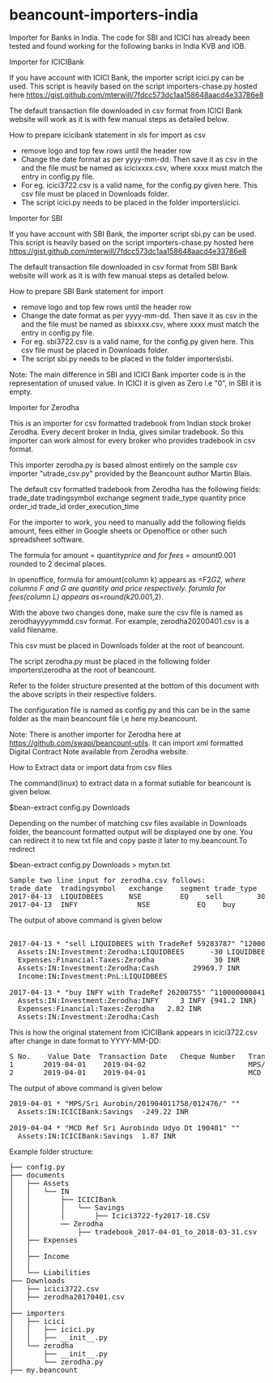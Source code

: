 # beancount-importers-india

Importer for Banks in India. The code for SBI and ICICI has already been tested and found working for the following banks in India KVB and IOB.

Importer for ICICIBank

If you have account with ICICI Bank, the importer script icici.py can be used. This script is heavily based on the script 
importers-chase.py hosted here  https://gist.github.com/mterwill/7fdcc573dc1aa158648aacd4e33786e8

The default transaction file downloaded in csv format from ICICI Bank website will work as it is with few manual steps as detailed below. 

How to prepare icicibank statement in xls for import as csv

* remove logo and top few rows until the header row
* Change the date format as per yyyy-mm-dd. Then save it as csv in the and the file must be named as icicixxxx.csv,  where xxxx must match the entry in config.py file. 
* For eg. icici3722.csv is a valid name, for the config.py given here. This csv file must be placed in Downloads folder.
* The script icici.py needs to be placed in the folder importers\icici.

Importer for SBI

If you have account with SBI Bank, the importer script sbi.py can be used. This script is heavily based on the script 
importers-chase.py hosted here  https://gist.github.com/mterwill/7fdcc573dc1aa158648aacd4e33786e8

The default transaction file downloaded in csv format from SBI Bank website will work as it is with few manual steps as detailed below. 

How to prepare SBI Bank statement for import

* remove logo and top few rows until the header row
* Change the date format as per yyyy-mm-dd. Then save it as csv in the and the file must be named as sbixxxx.csv,  where xxxx must match the entry in config.py file. 
* For eg. sbi3722.csv is a valid name, for the config.py given here. This csv file must be placed in Downloads folder.
* The script sbi.py needs to be placed in the folder importers\sbi.

Note: The main difference in SBI and ICICI Bank importer code is in the representation of unused value. In ICICI it is given as Zero i.e "0", in SBI it is empty.

Importer for Zerodha

This is an importer for csv formatted tradebook from Indian stock broker Zerodha. Every decent broker in India, gives similar tradebook. 
So this importer can work almost for every broker who provides tradebook in csv format. 

This importer zerodha.py is based almost entirely on the sample csv importer "utrade_csv.py" provided by the Beancount author Martin Blais.

The default csv formatted tradebook from Zerodha has the following fields: 
trade_date	tradingsymbol	exchange	segment	trade_type	quantity	price	order_id	trade_id	order_execution_time

For the importer to work, you need to manually add the following fields amount, fees either in Google sheets or Openoffice or other such spreadsheet software.

The formula for amount = quantity*price and for fees = amount*0.001 rounded to 2 decimal places. 

In openoffice,
formula for amount(column k) appears as =F2*G2, where columns F and G are quantity and price respectively.
forumla for fees(column L) appears as=round(k2*0.001,2).

With the above two changes done, make sure the csv file is named as zerodhayyyymmdd.csv format. For example, zerodha20200401.csv is a valid filename. 

This csv must be placed in Downloads folder at the root of beancount.

The script zerodha.py must be placed in the following folder importers\zerodha at the root of beancount. 

Refer to the folder structure presented at the bottom of this document with the above scripts in their respective folders. 

The configuration file is named as config.py and this can be in the same folder as the main beancount file i,e here my.beancount.

Note: There is another importer for Zerodha here at https://github.com/swapi/beancount-utils. It can import xml formatted Digital Contract Note available 
from Zerodha website.



How to Extract data or import data from csv files 

The command(linux) to extract data in a format sutiable for beancount is given below. 

$bean-extract config.py Downloads

Depending on the number of matching csv files available in Downloads folder, the beancount formatted output will be displayed one by one. You can redirect it to new txt file and copy paste it later to my.beancount.To redirect

$bean-extract config.py Downloads > mytxn.txt

<pre>
Sample two line input for zerodha.csv follows:
trade_date	tradingsymbol	exchange	segment	trade_type	quantity	price	    order_id	      trade_id	order_execution_time	amount	  fees
2017-04-13	LIQUIDBEES	    NSE	        EQ	  sell	      30	    999.99	1200000000772831	59283787	2017-04-13T09:54:26	  29999.7	  30
2017-04-13	INFY	          NSE	        EQ	  buy	        3	      941.2	  1100000000419606	26200755	2017-04-13T12:37:32	  2823.6	  2.82
</pre>

The output of above command is given below
<pre>
                               
2017-04-13 * "sell LIQUIDBEES with TradeRef 59283787" ^1200000000772831
  Assets:IN:Investment:Zerodha:LIQUIDBEES      -30 LIQUIDBEES {} @ 999.99 INR
  Expenses:Financial:Taxes:Zerodha              30 INR                       
  Assets:IN:Investment:Zerodha:Cash        29969.7 INR                       
  Income:IN:Investment:PnL:LIQUIDBEES                                        

2017-04-13 * "buy INFY with TradeRef 26200755" ^1100000000419606
  Assets:IN:Investment:Zerodha:INFY     3 INFY {941.2 INR}
  Expenses:Financial:Taxes:Zerodha   2.82 INR             
  Assets:IN:Investment:Zerodha:Cash          
</pre>

This is how the original statement from ICICIBank appears in icici3722.csv after change in date format to YYYY-MM-DD:
<pre>
S No.	 Value Date	 Transaction Date	Cheque Number	Transaction Remarks	                  Withdrawal Amount (INR)	Deposit Amount (INR)	Balance (INR)
1	    2019-04-01	  2019-04-02	                	MPS/SRI AUROBIN/201904011758/012476/	  249.22	                   0                     XX,620.60
2	    2019-04-01	  2019-04-01	 	                MCD REF SRI AUROBINDO UDYO DT 190401	 	  0                       1.87	                 XX,622.47
</pre>

The output of above command is given below
<pre>
2019-04-01 * "MPS/Sri Aurobin/201904011758/012476/" ""
  Assets:IN:ICICIBank:Savings  -249.22 INR

2019-04-04 * "MCD Ref Sri Aurobindo Udyo Dt 190401" ""
  Assets:IN:ICICIBank:Savings  1.87 INR
</pre>


Example folder structure:

<pre>
├── config.py
├── documents
│   ├── Assets
│   │   └── IN
│   │       ├── ICICIBank
│   │       │   └── Savings
│   │       │       ├── Icici3722-fy2017-18.CSV
│   │       ── Zerodha
│   │           ├── tradebook_2017-04-01_to_2018-03-31.csv
│   ├── Expenses
│   │   
│   ├── Income
│   │   
│   └── Liabilities
├── Downloads
│   ├── icici3722.csv
│   ├── zerodha20170401.csv
│   
├── importers
│   ├── icici
│   │   ├── icici.py
│   │   ├── __init__.py
│   └── zerodha
│       ├── __init__.py
│       └── zerodha.py
├── my.beancount
</pre>
